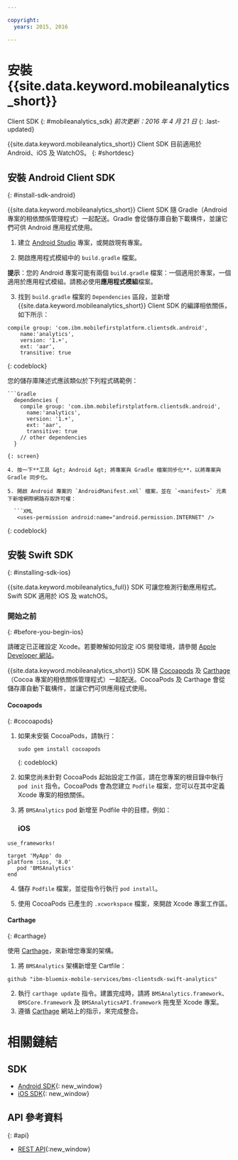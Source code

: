 ```yaml
---

copyright:
  years: 2015, 2016

---
```


# 安裝 {{site.data.keyword.mobileanalytics_short}}
Client SDK
{: #mobileanalytics_sdk}
*前次更新：2016 年 4 月 21 日*
{: .last-updated}

{{site.data.keyword.mobileanalytics_short}}
Client SDK 目前適用於 Android、iOS 及 WatchOS。
{: #shortdesc}

## 安裝 Android Client SDK
{: #install-sdk-android}

{{site.data.keyword.mobileanalytics_short}} Client SDK 隨 Gradle（Android 專案的相依關係管理程式）一起配送。Gradle 會從儲存庫自動下載構件，並讓它們可供 Android 應用程式使用。

1. 建立 [Android Studio](http://developer.android.com/sdk/index.html) 專案，或開啟現有專案。

2. 開啟應用程式模組中的 `build.gradle` 檔案。

  **提示**：您的 Android 專案可能有兩個 `build.gradle` 檔案：一個適用於專案，一個適用於應用程式模組。請務必使用**應用程式模組**檔案。

3. 找到 `build.gradle` 檔案的 `Dependencies` 區段，並新增 {{site.data.keyword.mobileanalytics_short}} Client SDK 的編譯相依關係，如下所示：

  ```Gradle
compile group: 'com.ibm.mobilefirstplatform.clientsdk.android',    
      name:'analytics',
      version: '1.+',
      ext: 'aar',
      transitive: true
  ```
  {: codeblock}

  您的儲存庫陳述式應該類似於下列程式碼範例：

	```Gradle
      dependencies {
        compile group: 'com.ibm.mobilefirstplatform.clientsdk.android',    
          name:'analytics',
          version: '1.+',
          ext: 'aar',
          transitive: true
    	// other dependencies  
      }
  ```
  {: screen}

4. 按一下**工具 &gt; Android &gt; 將專案與 Gradle 檔案同步化**，以將專案與 Gradle 同步化。

5. 開啟 Android 專案的 `AndroidManifest.xml` 檔案，並在 `<manifest>` 元素下新增網際網路存取許可權：

	```XML
	 <uses-permission android:name="android.permission.INTERNET" />
   ```
   {: codeblock}


## 安裝 Swift SDK
{: #installing-sdk-ios}

{{site.data.keyword.mobileanalytics_full}} SDK 可讓您檢測行動應用程式。Swift SDK 適用於 iOS 及 watchOS。

### 開始之前
{: #before-you-begin-ios}

請確定已正確設定 Xcode。若要瞭解如何設定 iOS 開發環境，請參閱 [Apple Developer 網站](https://developer.apple.com/support/xcode/)。

{{site.data.keyword.mobileanalytics_short}} SDK 隨 [Cocoapods](https://cocoapods.org/) 及 [Carthage](https://github.com/Carthage/Carthage#getting-started)（Cocoa 專案的相依關係管理程式）一起配送。CocoaPods 及 Carthage 會從儲存庫自動下載構件，並讓它們可供應用程式使用。

#### Cocoapods
{: #cocoapods}
1. 如果未安裝 CocoaPods，請執行：

    ```
    sudo gem install cocoapods
    ```
    {: codeblock}

2. 如果您尚未針對 CocoaPods 起始設定工作區，請在您專案的根目錄中執行 `pod init` 指令。CocoaPods 會為您建立 `Podfile` 檔案，您可以在其中定義 Xcode 專案的相依關係。

3. 將 `BMSAnalytics` pod 新增至 Podfile 中的目標，例如：

	### iOS

  ```
  use_frameworks!

  target 'MyApp' do
platform :ios, '8.0'
     pod 'BMSAnalytics'
  end
  ```

4. 儲存 `Podfile` 檔案，並從指令行執行 `pod install`。

5. 使用 CocoaPods 已產生的 `.xcworkspace` 檔案，來開啟 Xcode 專案工作區。

#### Carthage
{: #carthage}

使用 [Carthage](https://github.com/Carthage/Carthage#if-youre-building-for-ios-tvos-or-watchos)，來新增您專案的架構。

1. 將 `BMSAnalytics` 架構新增至 Cartfile：
  ```
  github "ibm-bluemix-mobile-services/bms-clientsdk-swift-analytics"
  ```
2. 執行 `carthage update` 指令。建置完成時，請將 `BMSAnalytics.framework`、`BMSCore.framework` 及 `BMSAnalyticsAPI.framework` 拖曳至 Xcode 專案。
3. 遵循 [Carthage](https://github.com/Carthage/Carthage#if-youre-building-for-ios-tvos-or-watchos) 網站上的指示，來完成整合。

# 相關鏈結

## SDK
* [Android SDK](https://github.com/ibm-bluemix-mobile-services/bms-clientsdk-android-analytics){: new_window}  
* [iOS SDK](https://github.com/ibm-bluemix-mobile-services/bms-clientsdk-swift-analytics){: new_window}

## API 參考資料
{: #api}
* [REST API](https://mobile-analytics-dashboard.eu-gb.bluemix.net/analytics-service/){:new_window}
